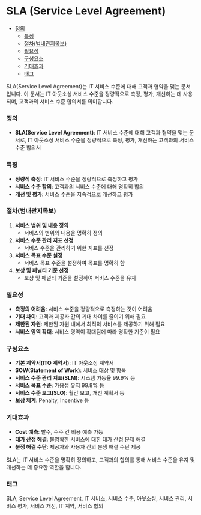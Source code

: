# SLA (Service Level Agreement)

<!-- mtoc-start -->

- [정의](#정의)
  - [특징](#특징)
  - [절차(범내관지목보)](#절차범내관지목보)
  - [필요성](#필요성)
  - [구성요소](#구성요소)
  - [기대효과](#기대효과)
  - [태그](#태그)

<!-- mtoc-end -->

SLA(Service Level Agreement)는 IT 서비스 수준에 대해 고객과 협약을 맺는 문서입니다. 이 문서는 IT 아웃소싱 서비스 수준을 정량적으로 측정, 평가, 개선하는 데 사용되며, 고객과의 서비스 수준 합의서를 의미합니다.

### 정의

- **SLA(Service Level Agreement)**: IT 서비스 수준에 대해 고객과 협약을 맺는 문서로, IT 아웃소싱 서비스 수준을 정량적으로 측정, 평가, 개선하는 고객과의 서비스 수준 합의서

### 특징

- **정량적 측정**: IT 서비스 수준을 정량적으로 측정하고 평가
- **서비스 수준 합의**: 고객과의 서비스 수준에 대해 명확히 합의
- **개선 및 평가**: 서비스 수준을 지속적으로 개선하고 평가

### 절차(범내관지목보)

1. **서비스 범위 및 내용 정의**
   - 서비스의 범위와 내용을 명확히 정의
2. **서비스 수준 관리 지표 선정**
   - 서비스 수준을 관리하기 위한 지표를 선정
3. **서비스 목표 수준 설정**
   - 서비스 목표 수준을 설정하여 목표를 명확히 함
4. **보상 및 패널티 기준 선정**
   - 보상 및 패널티 기준을 설정하여 서비스 수준을 유지

### 필요성

- **측정의 어려움**: 서비스 수준을 정량적으로 측정하는 것이 어려움
- **기대 차이**: 고객과 제공자 간의 기대 차이를 줄이기 위해 필요
- **제한된 자원**: 제한된 자원 내에서 최적의 서비스를 제공하기 위해 필요
- **서비스 영역 확대**: 서비스 영역이 확대됨에 따라 명확한 기준이 필요

### 구성요소

- **기본 계약서(ITO 계약서)**: IT 아웃소싱 계약서
- **SOW(Statement of Work)**: 서비스 대상 및 항목
- **서비스 수준 관리 지표(SLM)**: 시스템 가동율 99.9% 등
- **서비스 목표 수준**: 가용성 유지 99.8% 등
- **서비스 수준 보고(SLO)**: 월간 보고, 개선 계획서 등
- **보상 체계**: Penalty, Incentive 등

### 기대효과

- **Cost 예측**: 발주, 수주 간 비용 예측 가능
- **대가 산정 해결**: 불명확한 서비스에 대한 대가 산정 문제 해결
- **분쟁 해결 수단**: 제공자와 사용자 간의 분쟁 해결 수단 제공

SLA는 IT 서비스 수준을 명확히 정의하고, 고객과의 합의를 통해 서비스 수준을 유지 및 개선하는 데 중요한 역할을 합니다.

### 태그

SLA, Service Level Agreement, IT 서비스, 서비스 수준, 아웃소싱, 서비스 관리, 서비스 평가, 서비스 개선, IT 계약, 서비스 합의
